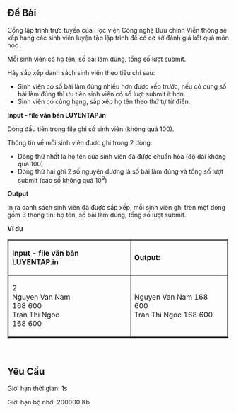 ## Đề Bài
<div class="submit__des">
<p>Cổng lập trình trực tuyến của Học viện Công nghệ Bưu chính Viễn thông sẽ xếp hạng các sinh viên luyện tập lập trình để có cơ sở đánh giá kết quả môn học .</p>
<p>Mỗi sinh viên có họ tên, số bài làm đúng, tổng số lượt submit.</p>
<p>Hãy sắp xếp danh sách sinh viên theo tiêu chí sau:</p>
<ul>
<li>Sinh viên có số bài làm đúng nhiều hơn được xếp trước, nếu có cùng số bài làm đúng thì ưu tiên sinh viên có số lượt submit ít hơn.</li>
<li>Sinh viên có cùng hạng, sắp xếp họ tên theo thứ tự từ điển.</li>
</ul>
<p><strong>Input - file văn bản LUYENTAP.in</strong></p>
<p>Dòng đầu tiên trong file ghi số sinh viên (không quá 100).</p>
<p>Thông tin về mỗi sinh viên được ghi trong 2 dòng:</p>
<ul>
<li>Dòng thứ nhất là họ tên của sinh viên đã được chuẩn hóa (độ dài không quá 100)</li>
<li>Dòng thứ hai ghi 2 số nguyên dương là số bài làm đúng và tổng số lượt submit (các số không quá 10<sup>9</sup>)</li>
</ul>
<p><strong>Output</strong></p>
<p>In ra danh sách sinh viên đã được sắp xếp, mỗi sinh viên ghi trên một dòng gồm 3 thông tin: họ tên, số bài làm đúng, tổng số lượt submit. </p>
<p><strong>Ví dụ</strong></p>
<table border="2" cellspacing="0" style="width:500px;">
<tr>
<td>
<p><strong>Input - file văn bản LUYENTAP.in</strong></p>
</td>
<td>
<p><strong>Output:</strong></p>
</td>
</tr>
<tr>
<td>
<p>2<br/>
			Nguyen Van Nam<br/>
			168 600<br/>
			Tran Thi Ngoc<br/>
			168 600</p>
</td>
<td>
<p>Nguyen Van Nam 168 600<br/>
			Tran Thi Ngoc 168 600</p>
</td>
</tr>
</table>
<p> </p>
<p style="clear: left"></p>
</div>

## Yêu Cầu
<div class="submit__req">
<p>Giới hạn thời gian: <span>1s</span></p>
<p>Giới hạn bộ nhớ: <span>200000 Kb</span></p>
</div>
